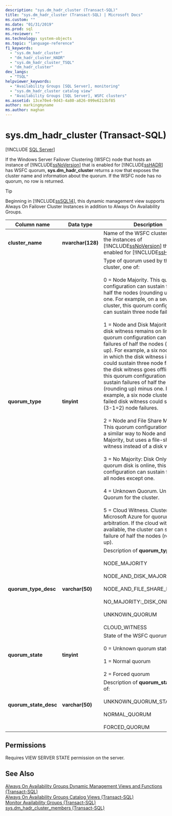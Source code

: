 ```yaml
---
description: "sys.dm_hadr_cluster (Transact-SQL)"
title: "sys.dm_hadr_cluster (Transact-SQL) | Microsoft Docs"
ms.custom: ""
ms.date: "01/31/2019"
ms.prod: sql
ms.reviewer: ""
ms.technology: system-objects
ms.topic: "language-reference"
f1_keywords: 
  - "sys.dm_hadr_cluster"
  - "dm_hadr_cluster_HADR"
  - "sys.dm_hadr_cluster_TSQL"
  - "dm_hadr_cluster"
dev_langs: 
  - "TSQL"
helpviewer_keywords: 
  - "Availability Groups [SQL Server], monitoring"
  - "sys.dm_hadr_cluster catalog view"
  - "Availability Groups [SQL Server], WSFC clusters"
ms.assetid: 13ce70e4-9d43-4a80-a826-099e6213bf85
author: markingmyname
ms.author: maghan
---
```

# sys.dm_hadr_cluster (Transact-SQL)
[!INCLUDE [SQL Server](../../includes/applies-to-version/sqlserver.md)]

  If the Windows Server Failover Clustering (WSFC) node that hosts an instance of [!INCLUDE[ssNoVersion](../../includes/ssnoversion-md.md)] that is enabled for [!INCLUDE[ssHADR](../../includes/sshadr-md.md)] has WSFC quorum, **sys.dm_hadr_cluster** returns a row that exposes the cluster name and information about the quorum. If the WSFC node has no quorum, no row is returned.  
 > [!TIP]
 > Beginning in [!INCLUDE[ssSQL14](../../includes/sssql14-md.md)], this dynamic management view supports Always On Failover Cluster Instances in addition to Always On Availability Groups.

|Column name|Data type|Description|  
|-----------------|---------------|-----------------|  
|**cluster_name**|**nvarchar(128)**|Name of the WSFC cluster that hosts the instances of [!INCLUDE[ssNoVersion](../../includes/ssnoversion-md.md)] that are enabled for [!INCLUDE[ssHADR](../../includes/sshadr-md.md)].|  
|**quorum_type**|**tinyint**|Type of quorum used by this WSFC cluster, one of:<br /><br /> 0 = Node Majority. This quorum configuration can sustain failures of half the nodes (rounding up) minus one. For example, on a seven node cluster, this quorum configuration can sustain three node failures.<br /><br /> 1 = Node and Disk Majority. If the disk witness remains on line, this quorum configuration can sustain failures of half the nodes (rounding up). For example, a six node cluster in which the disk witness is online could sustain three node failures. If the disk witness goes offline or fails, this quorum configuration can sustain failures of half the nodes (rounding up) minus one. For example, a six node cluster with a failed disk witness could sustain two (3-1=2) node failures.<br /><br /> 2 = Node and File Share Majority. This quorum configuration works in a similar way to Node and Disk Majority, but uses a file-share witness instead of a disk witness.<br /><br /> 3 = No Majority: Disk Only. If the quorum disk is online, this quorum configuration can sustain failures of all nodes except one.<br /><br /> 4 = Unknown Quorum. Unknown Quorum for the cluster.<br /><br /> 5 = Cloud Witness. Cluster utilizes Microsoft Azure for quorum arbitration. If the cloud witness is available, the cluster can sustain the failure of half the nodes (rounding up).|  
|**quorum_type_desc**|**varchar(50)**|Description of **quorum_type**, one of:<br /><br /> NODE_MAJORITY<br /><br /> NODE_AND_DISK_MAJORITY<br /><br /> NODE_AND_FILE_SHARE_MAJORITY<br /><br /> NO_MAJORITY:_DISK_ONLY <br /><br /> UNKNOWN_QUORUM <br /><br /> CLOUD_WITNESS|  
|**quorum_state**|**tinyint**|State of the WSFC quorum, one of:<br /><br /> 0 = Unknown quorum state<br /><br /> 1 = Normal quorum<br /><br /> 2 = Forced quorum|  
|**quorum_state_desc**|**varchar(50)**|Description of **quorum_state**, one of:<br /><br /> UNKNOWN_QUORUM_STATE<br /><br /> NORMAL_QUORUM<br /><br /> FORCED_QUORUM|  
  
## Permissions  
 Requires VIEW SERVER STATE permission on the server.  
  
## See Also  
 [Always On Availability Groups Dynamic Management Views and Functions &#40;Transact-SQL&#41;](../../relational-databases/system-dynamic-management-views/always-on-availability-groups-dynamic-management-views-functions.md)   
 [Always On Availability Groups Catalog Views &#40;Transact-SQL&#41;](../../relational-databases/system-catalog-views/always-on-availability-groups-catalog-views-transact-sql.md)   
 [Monitor Availability Groups &#40;Transact-SQL&#41;](../../database-engine/availability-groups/windows/monitor-availability-groups-transact-sql.md)   
 [sys.dm_hadr_cluster_members &#40;Transact-SQL&#41;](../../relational-databases/system-dynamic-management-views/sys-dm-hadr-cluster-members-transact-sql.md)  
  
  
